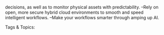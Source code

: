 decisions, as well as to monitor physical assets with 
predictability. 
 –Rely on open, more secure hybrid cloud environments 
to smooth and speed intelligent workflows.
 –Make your workflows  smarter through amping up AI.

   Tags & Topics:
   